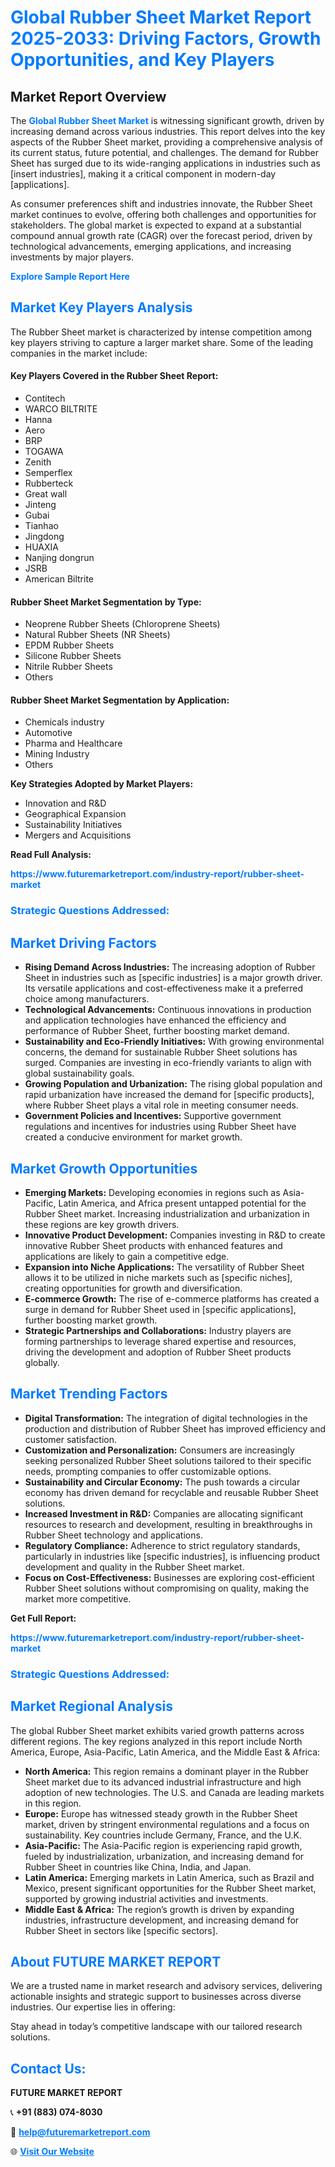 <h1 style="color: #007BFF;">Global Rubber Sheet Market Report 2025-2033: Driving Factors, Growth Opportunities, and Key Players</h1>

<section id="overview">
<h2>Market Report Overview</h2>
<p>The <a href="https://www.futuremarketreport.com/industry-report/rubber-sheet-market" style="color: #007BFF; text-decoration: none;"><strong>Global Rubber Sheet Market</strong></a> is witnessing significant growth, driven by increasing demand across various industries. This report delves into the key aspects of the Rubber Sheet market, providing a comprehensive analysis of its current status, future potential, and challenges. The demand for Rubber Sheet has surged due to its wide-ranging applications in industries such as [insert industries], making it a critical component in modern-day [applications].</p>
<p>As consumer preferences shift and industries innovate, the Rubber Sheet market continues to evolve, offering both challenges and opportunities for stakeholders. The global market is expected to expand at a substantial compound annual growth rate (CAGR) over the forecast period, driven by technological advancements, emerging applications, and increasing investments by major players.</p>
</section>

<section id="overview">
<p><a href="https://www.futuremarketreport.com/request-sample/reportId=50369" style="color: #007BFF; text-decoration: none;"><strong>Explore Sample Report Here</strong></a></p>
</section>

<section id="key-players">
<h2 style="color: #007BFF;">Market Key Players Analysis</h2>
<p>The Rubber Sheet market is characterized by intense competition among key players striving to capture a larger market share. Some of the leading companies in the market include:</p>
<h4>Key Players Covered in the Rubber Sheet Report:</h4>
<ul><li>Contitech</li><li>WARCO BILTRITE</li><li>Hanna</li><li>Aero</li><li>BRP</li><li>TOGAWA</li><li>Zenith</li><li>Semperflex</li><li>Rubberteck</li><li>Great wall</li><li>Jinteng</li><li>Gubai</li><li>Tianhao</li><li>Jingdong</li><li>HUAXIA</li><li>Nanjing dongrun</li><li>JSRB</li><li>American Biltrite</li></ul>
<h4>Rubber Sheet Market Segmentation by Type:</h4>
<ul><li>Neoprene Rubber Sheets (Chloroprene Sheets)</li><li>Natural Rubber Sheets (NR Sheets)</li><li>EPDM Rubber Sheets</li><li>Silicone Rubber Sheets</li><li>Nitrile Rubber Sheets</li><li>Others</li></ul>

<h4>Rubber Sheet Market Segmentation by Application:</h4>
<ul><li>Chemicals industry</li><li>Automotive</li><li>Pharma and Healthcare</li><li>Mining Industry</li><li>Others</li></ul>
<p><strong>Key Strategies Adopted by Market Players:</strong></p>
<ul>
<li>Innovation and R&D</li>
<li>Geographical Expansion</li>
<li>Sustainability Initiatives</li>
<li>Mergers and Acquisitions</li>
</ul>
</section>

<section>
<p><strong>Read Full Analysis: </strong></p><a href="https://www.futuremarketreport.com/industry-report/rubber-sheet-market" style="color: #007BFF; text-decoration: none;"><strong>https://www.futuremarketreport.com/industry-report/rubber-sheet-market</strong></a>
<h3 style="color: #007BFF;">Strategic Questions Addressed:</h3>
</section>

<section id="driving-factors">
<h2 style="color: #007BFF;">Market Driving Factors</h2>
<ul>
<li><strong>Rising Demand Across Industries:</strong> The increasing adoption of Rubber Sheet in industries such as [specific industries] is a major growth driver. Its versatile applications and cost-effectiveness make it a preferred choice among manufacturers.</li>
<li><strong>Technological Advancements:</strong> Continuous innovations in production and application technologies have enhanced the efficiency and performance of Rubber Sheet, further boosting market demand.</li>
<li><strong>Sustainability and Eco-Friendly Initiatives:</strong> With growing environmental concerns, the demand for sustainable Rubber Sheet solutions has surged. Companies are investing in eco-friendly variants to align with global sustainability goals.</li>
<li><strong>Growing Population and Urbanization:</strong> The rising global population and rapid urbanization have increased the demand for [specific products], where Rubber Sheet plays a vital role in meeting consumer needs.</li>
<li><strong>Government Policies and Incentives:</strong> Supportive government regulations and incentives for industries using Rubber Sheet have created a conducive environment for market growth.</li>
</ul>
</section>

<section id="growth-opportunities">
<h2 style="color: #007BFF;">Market Growth Opportunities</h2>
<ul>
<li><strong>Emerging Markets:</strong> Developing economies in regions such as Asia-Pacific, Latin America, and Africa present untapped potential for the Rubber Sheet market. Increasing industrialization and urbanization in these regions are key growth drivers.</li>
<li><strong>Innovative Product Development:</strong> Companies investing in R&D to create innovative Rubber Sheet products with enhanced features and applications are likely to gain a competitive edge.</li>
<li><strong>Expansion into Niche Applications:</strong> The versatility of Rubber Sheet allows it to be utilized in niche markets such as [specific niches], creating opportunities for growth and diversification.</li>
<li><strong>E-commerce Growth:</strong> The rise of e-commerce platforms has created a surge in demand for Rubber Sheet used in [specific applications], further boosting market growth.</li>
<li><strong>Strategic Partnerships and Collaborations:</strong> Industry players are forming partnerships to leverage shared expertise and resources, driving the development and adoption of Rubber Sheet products globally.</li>
</ul>
</section>

<section id="trending-factors">
<h2 style="color: #007BFF;">Market Trending Factors</h2>
<ul>
<li><strong>Digital Transformation:</strong> The integration of digital technologies in the production and distribution of Rubber Sheet has improved efficiency and customer satisfaction.</li>
<li><strong>Customization and Personalization:</strong> Consumers are increasingly seeking personalized Rubber Sheet solutions tailored to their specific needs, prompting companies to offer customizable options.</li>
<li><strong>Sustainability and Circular Economy:</strong> The push towards a circular economy has driven demand for recyclable and reusable Rubber Sheet solutions.</li>
<li><strong>Increased Investment in R&D:</strong> Companies are allocating significant resources to research and development, resulting in breakthroughs in Rubber Sheet technology and applications.</li>
<li><strong>Regulatory Compliance:</strong> Adherence to strict regulatory standards, particularly in industries like [specific industries], is influencing product development and quality in the Rubber Sheet market.</li>
<li><strong>Focus on Cost-Effectiveness:</strong> Businesses are exploring cost-efficient Rubber Sheet solutions without compromising on quality, making the market more competitive.</li>
</ul>
</section>

<section>
<p><strong>Get Full Report: </strong></p><a href="https://www.futuremarketreport.com/industry-report/rubber-sheet-market" style="color: #007BFF; text-decoration: none;"><strong>https://www.futuremarketreport.com/industry-report/rubber-sheet-market</strong></a>
<h3 style="color: #007BFF;">Strategic Questions Addressed:</h3>
</section>


<section id="regional-analysis">
<h2 style="color: #007BFF;">Market Regional Analysis</h2>
<p>The global Rubber Sheet market exhibits varied growth patterns across different regions. The key regions analyzed in this report include North America, Europe, Asia-Pacific, Latin America, and the Middle East & Africa:</p>
<ul>
<li><strong>North America:</strong> This region remains a dominant player in the Rubber Sheet market due to its advanced industrial infrastructure and high adoption of new technologies. The U.S. and Canada are leading markets in this region.</li>
<li><strong>Europe:</strong> Europe has witnessed steady growth in the Rubber Sheet market, driven by stringent environmental regulations and a focus on sustainability. Key countries include Germany, France, and the U.K.</li>
<li><strong>Asia-Pacific:</strong> The Asia-Pacific region is experiencing rapid growth, fueled by industrialization, urbanization, and increasing demand for Rubber Sheet in countries like China, India, and Japan.</li>
<li><strong>Latin America:</strong> Emerging markets in Latin America, such as Brazil and Mexico, present significant opportunities for the Rubber Sheet market, supported by growing industrial activities and investments.</li>
<li><strong>Middle East & Africa:</strong> The region’s growth is driven by expanding industries, infrastructure development, and increasing demand for Rubber Sheet in sectors like [specific sectors].</li>
</ul>
</section>

<footer>
<h2 style="color: #007BFF;">About FUTURE MARKET REPORT</h2>
<p>We are a trusted name in market research and advisory services, delivering actionable insights and strategic support to businesses across diverse industries. Our expertise lies in offering:</p>

<p>Stay ahead in today’s competitive landscape with our tailored research solutions.</p>

<h2 style="color: #007BFF;">Contact Us:</h2>
<p><strong>FUTURE MARKET REPORT</strong></p>
<p>📞 <strong>+91 (883) 074-8030</strong></p>
<p>📧 <strong><a href="mailto:help@futuremarketreport.com" style="color: #007BFF;">help@futuremarketreport.com</a></strong></p>
<p>🌐 <strong><a href="https://www.futuremarketreport.com/" style="color: #007BFF;">Visit Our Website</a></strong></p>
</footer>